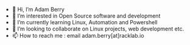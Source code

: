 - 👋 Hi, I’m Adam Berry
- 👀 I’m interested in Open Source software and development
- 🌱 I’m currently learning Linux, Automation and Powershell
- 💞️ I’m looking to collaborate on Linux projects, web development etc.
- 📫 How to reach me : email adam.berry[at]racklab.io

<!---
adamjrberry/adamjrberry is a ✨ special ✨ repository because its `README.md` (this file) appears on your GitHub profile.
You can click the Preview link to take a look at your changes.
--->
